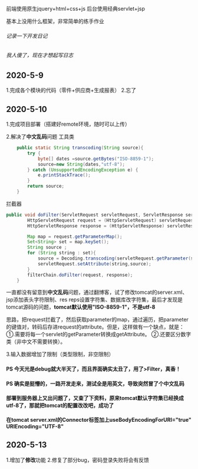 前端使用原生jquery+html+css+js
后台使用经典servlet+jsp

基本上没用什么框架，非常简单的练手作业

###### 记录一下开发日记
###### 我人傻了，现在才想起写日志

## 2020-5-9
1.完成各个模块的代码（零件+供应商+生成报表）
2.忘了

## 2020-5-10
1.完成项目部署（搭建好remote环境，随时可以上传）

2.解决了**中文乱码**问题
工具类
```java
    public static String transcoding(String source){
        try {
            byte[] dates =source.getBytes("ISO-8859-1");
            source=new String(dates,"utf-8");
        } catch (UnsupportedEncodingException e) {
            e.printStackTrace();
        }
        return source;
    }
```
拦截器
```java
public void doFilter(ServletRequest servletRequest, ServletResponse servletResponse, FilterChain filterChain) throws IOException, ServletException {
        HttpServletRequest request = (HttpServletRequest) servletRequest;
        HttpServletResponse response = (HttpServletResponse) servletResponse;

        Map map = request.getParameterMap();
        Set<String> set = map.keySet();
        String source ;
        for (String string : set){
            source = Decoding.transcoding(servletRequest.getParameter(string));
            servletRequest.setAttribute(string,source);
        }
        filterChain.doFilter(request, response);
    }
```
一直都没有留意到**中文乱码**问题，通过翻博客，试了修改tomcat的server.xml、jsp添加表头字符限制、res reps设置字符集、数据库改字符集，最后才发现是tomcat源码的问题，**tomcat默认使用"ISO-8859-1"，不是utf-8**

思路，把request拦截了，然后获取parameter的map，通过遍历，把parameter的键值对，转码后存进request的attribute。但是，这样做有一个缺点，就是：
①.需要将每一个servlet的getParameter转换成getAttribute。
②.还要区分数字类（非中文不需要转换）。

3.输入数据增加了限制（类型限制，非空限制）

#### PS 今天光是debug就大半天了，而且界面确实太丑了，用了>Filter，真香！
#### PS 确实是挺懵的，一路开发走来，测试全是用英文，导致突然冒了个**中文乱码**

#### 部署到服务器上又出问题了，又查了下资料，原来tomcat默认字符集已经换成utf-8了，那就把tomcat的配置改改吧，成功了
**在tomcat server.xml的Connector标签加上useBodyEncodingForURI="true" URIEncoding="UTF-8"**

## 2020-5-13
1.增加了**修改**功能
2.修复了部分bug，密码登录失败将会有反馈